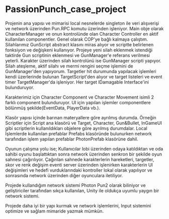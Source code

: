 # PassionPunch_case_project
 Projenin ana yapısı ve mimarisi local nesnelerde singleton ile veri alışverişi ve network üzerinden Pun.RPC komutu üzerinden işleniyor. Main obje olarak CharacterManager ve onun kontrolünde olan Character Controller en aktif kullanılan componentler. Genel olarak COP'ye bağlı kalmaya çalıştım. Silahlarımız GunScript abstract klasını miras alıyor ve scriptte belirlenen fonksiyon ve değişkeni kullanıyor. Projeye yeni silah eklenmek istendiği taktirde Gun scriptinin eklenmesi ve GunManager'e referans verilmesi yeterli. Karakter üzerinden silah kontrolünü ise GunManager scripti yapıyor. Silah ateşleme, aktif silahı ve mermi rengini seçme işlemini de GunManager'den yapıyorum. Targetler hit durumunda yapılacak işlemleri kendi üzerlerinde bulunan TargetScript'den alıyor ve target listeleri ve event timer TargetManager'da işleniyor. Her target IDamagable Interface'ini bulunduruyor.

 Karakterimiz için Character Component ve Character Movement isimli 2 farklı component bulunduruyor.
 UI için yapılan işlemler componentlere bölünmüş şekilde(EventData, PlayerData vb.).

 Klasör yapısı içinde barınan materyallere göre ayrılmış durumda. Örneğin Scriptler için Script ana klasörü ve Target, Character, Gun&Bullet, InGameUI gibi scriptlerin kullanıldıkları objelere göre ayrılmış durumdalar. Local İşlemlerde kullanılan prefablar Prefabs klasöründe bulunurken network tarafından işlem yapılan prefablar PhotonPrefab klasörüne dahil.

 Oyunun çalışma yolu ise; Kullanıcılar lobi üzerinden odaya katıldıktan ve oda sahibi oyunu başlattıktan sonra network üzerinden senkron bir şekilde oyun sahnesi çağırılıyor. Çağırılan sahnede karakterlerin hareketleri, targetler, skor ve renk değişim eventi server üzerinden işlenirken karakterlerin UI değişimleri ve hedefi vurduklarındaki kontroller lokal olarak yapılıyor ve sonrasında network üzerinden diğer oyunculara iletiliyor.

 Projede kullandığım network sistemi Photon Pun2 olarak biliniyor ve geliştiriciler tarafından sıkça kullanılan, Unity ile oldukça uyumlu yaygın bir network sistemi.

 Projede daha iyi bir yapı kurmak ve network işlemlerini, Input sistemini optimize ve sağlam mimaride yazmak mümkün. 

